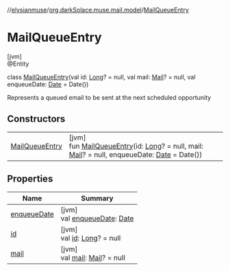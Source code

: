 //[elysianmuse](../../../index.md)/[org.darkSolace.muse.mail.model](../index.md)/[MailQueueEntry](index.md)

# MailQueueEntry

[jvm]\
@Entity

class [MailQueueEntry](index.md)(val id: [Long](https://kotlinlang.org/api/latest/jvm/stdlib/kotlin/-long/index.html)? = null, val mail: [Mail](../-mail/index.md)? = null, val enqueueDate: [Date](https://docs.oracle.com/javase/8/docs/api/java/util/Date.html) = Date())

Represents a queued email to be sent at the next scheduled opportunity

## Constructors

| | |
|---|---|
| [MailQueueEntry](-mail-queue-entry.md) | [jvm]<br>fun [MailQueueEntry](-mail-queue-entry.md)(id: [Long](https://kotlinlang.org/api/latest/jvm/stdlib/kotlin/-long/index.html)? = null, mail: [Mail](../-mail/index.md)? = null, enqueueDate: [Date](https://docs.oracle.com/javase/8/docs/api/java/util/Date.html) = Date()) |

## Properties

| Name | Summary |
|---|---|
| [enqueueDate](enqueue-date.md) | [jvm]<br>val [enqueueDate](enqueue-date.md): [Date](https://docs.oracle.com/javase/8/docs/api/java/util/Date.html) |
| [id](id.md) | [jvm]<br>val [id](id.md): [Long](https://kotlinlang.org/api/latest/jvm/stdlib/kotlin/-long/index.html)? = null |
| [mail](mail.md) | [jvm]<br>val [mail](mail.md): [Mail](../-mail/index.md)? = null |
